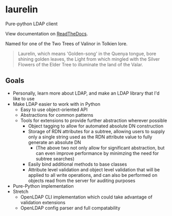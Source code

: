 # laurelin
Pure-python LDAP client

View documentation on [ReadTheDocs](http://laurelin-ldap.readthedocs.io/en/latest/index.html).

Named for one of the Two Trees of Valinor in Tolkien lore.

> Laurelin, which means 'Golden-song' in the Quenya tongue, bore shining golden leaves, the Light from which mingled with the Silver Flowers of the Elder Tree to illuminate the land of the Valar.

## Goals

* Personally, learn more about LDAP, and make an LDAP library that I'd like to use
* Make LDAP easier to work with in Python
  * Easy to use object-oriented API
  * Abstractions for common patterns
  * Tools for extensions to provide further abstraction wherever possible
    * Object tagging to allow for automated absolute DN construction
    * Storage of RDN attributes for a subtree, allowing users to supply only a single string used as the RDN attribute value to fully generate an absolute DN
      * (The above two not only allow for significant abstraction, but can even improve performance by minimzing the need for subtree searches)
    * Easily bind additional methods to base classes
    * Attribute level validation and object level validation that will be applied to all write operations, and can also be performed on objects read from the server for auditing purposes
* Pure-Python implementation
* Stretch
  * OpenLDAP CLI implementation which could take advantage of validation extensions
  * OpenLDAP config parser and full compatability
